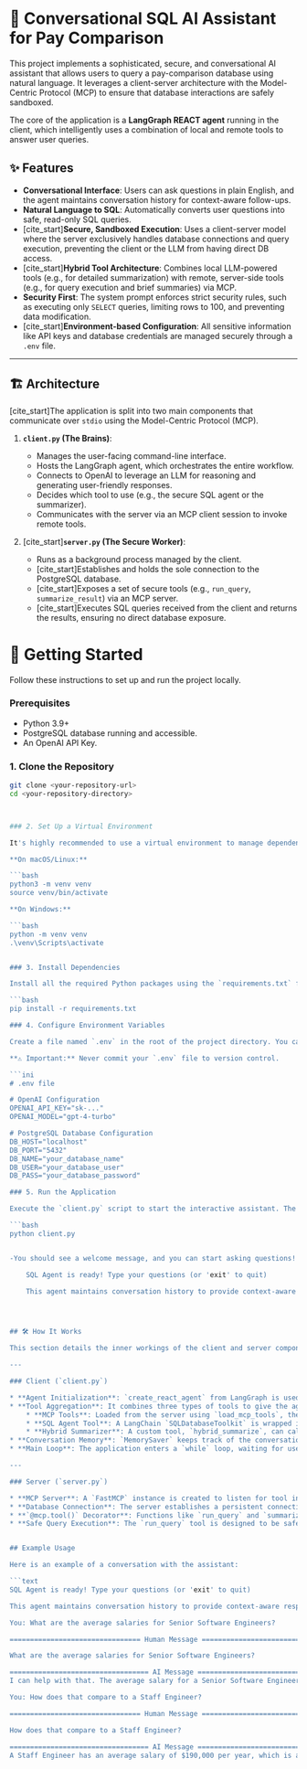 # 🤖 Conversational SQL AI Assistant for Pay Comparison

This project implements a sophisticated, secure, and conversational AI assistant that allows users to query a pay-comparison database using natural language. It leverages a client-server architecture with the Model-Centric Protocol (MCP) to ensure that database interactions are safely sandboxed.

The core of the application is a **LangGraph REACT agent** running in the client, which intelligently uses a combination of local and remote tools to answer user queries.

## ✨ Features

* **Conversational Interface**: Users can ask questions in plain English, and the agent maintains conversation history for context-aware follow-ups.
* **Natural Language to SQL**: Automatically converts user questions into safe, read-only SQL queries.
* [cite_start]**Secure, Sandboxed Execution**: Uses a client-server model where the server exclusively handles database connections and query execution, preventing the client or the LLM from having direct DB access.
* [cite_start]**Hybrid Tool Architecture**: Combines local LLM-powered tools (e.g., for detailed summarization) with remote, server-side tools (e.g., for query execution and brief summaries) via MCP.
* **Security First**: The system prompt enforces strict security rules, such as executing only `SELECT` queries, limiting rows to 100, and preventing data modification.
* [cite_start]**Environment-based Configuration**: All sensitive information like API keys and database credentials are managed securely through a `.env` file.

---

## 🏗️ Architecture

[cite_start]The application is split into two main components that communicate over `stdio` using the Model-Centric Protocol (MCP).

1.  **`client.py` (The Brains)**:
    * Manages the user-facing command-line interface.
    * Hosts the LangGraph agent, which orchestrates the entire workflow.
    * Connects to OpenAI to leverage an LLM for reasoning and generating user-friendly responses.
    * Decides which tool to use (e.g., the secure SQL agent or the summarizer).
    * Communicates with the server via an MCP client session to invoke remote tools.

2.  [cite_start]**`server.py` (The Secure Worker)**:
    * Runs as a background process managed by the client.
    * [cite_start]Establishes and holds the sole connection to the PostgreSQL database.
    * [cite_start]Exposes a set of secure tools (e.g., `run_query`, `summarize_result`) via an MCP server.
    * [cite_start]Executes SQL queries received from the client and returns the results, ensuring no direct database exposure.

# 🚀 Getting Started

Follow these instructions to set up and run the project locally.

### Prerequisites

* Python 3.9+
* PostgreSQL database running and accessible.
* An OpenAI API Key.

### 1. Clone the Repository

```bash
git clone <your-repository-url>
cd <your-repository-directory>



### 2. Set Up a Virtual Environment

It's highly recommended to use a virtual environment to manage dependencies.

**On macOS/Linux:**

```bash
python3 -m venv venv
source venv/bin/activate

**On Windows:**

```bash
python -m venv venv
.\venv\Scripts\activate


### 3. Install Dependencies

Install all the required Python packages using the `requirements.txt` file.

```bash
pip install -r requirements.txt

### 4. Configure Environment Variables

Create a file named `.env` in the root of the project directory. You can copy the example below and fill in your actual credentials.

**⚠️ Important:** Never commit your `.env` file to version control.

```ini
# .env file

# OpenAI Configuration
OPENAI_API_KEY="sk-..."
OPENAI_MODEL="gpt-4-turbo"

# PostgreSQL Database Configuration
DB_HOST="localhost"
DB_PORT="5432"
DB_NAME="your_database_name"
DB_USER="your_database_user"
DB_PASS="your_database_password"

### 5. Run the Application

Execute the `client.py` script to start the interactive assistant. The client will automatically start and manage the `server.py` process in the background.

```bash
python client.py


-You should see a welcome message, and you can start asking questions!

    SQL Agent is ready! Type your questions (or 'exit' to quit)

    This agent maintains conversation history to provide context-aware responses.




## 🛠️ How It Works

This section details the inner workings of the client and server components.

---

### Client (`client.py`)

* **Agent Initialization**: `create_react_agent` from LangGraph is used to create an agent that can reason and decide which tool to use next.
* **Tool Aggregation**: It combines three types of tools to give the agent a wide range of capabilities.
    * **MCP Tools**: Loaded from the server using `load_mcp_tools`, these are primarily used for database operations.
    * **SQL Agent Tool**: A LangChain `SQLDatabaseToolkit` is wrapped into a single tool, `secure_sql_agent`, for generating and running SQL from natural language.
    * **Hybrid Summarizer**: A custom tool, `hybrid_summarize`, can call a brief, rule-based summarizer on the server or a more detailed LLM-based summarizer on the client.
* **Conversation Memory**: `MemorySaver` keeps track of the conversation, allowing the agent to understand context from previous messages.
* **Main Loop**: The application enters a `while` loop, waiting for user input, invoking the agent to get a response, and then printing the final, user-friendly output.

---

### Server (`server.py`)

* **MCP Server**: A `FastMCP` instance is created to listen for tool invocation requests from the client.
* **Database Connection**: The server establishes a persistent connection to the PostgreSQL database using `psycopg2`.
* **`@mcp.tool()` Decorator**: Functions like `run_query` and `summarize_result` are exposed as tools that the client can call remotely by using this decorator.
* **Safe Query Execution**: The `run_query` tool is designed to be safe. It can inject additional filters (like `project_name`) and handles the entire query lifecycle, returning only the results and not the connection object.


## Example Usage

Here is an example of a conversation with the assistant:

```text
SQL Agent is ready! Type your questions (or 'exit' to quit)

This agent maintains conversation history to provide context-aware responses.

You: What are the average salaries for Senior Software Engineers?

================================ Human Message =================================

What are the average salaries for Senior Software Engineers?

================================== AI Message ===================================
I can help with that. The average salary for a Senior Software Engineer is $155,000 per year, based on the data from our latest pay comparison analysis.

You: How does that compare to a Staff Engineer?

================================ Human Message =================================

How does that compare to a Staff Engineer?

================================== AI Message ===================================
A Staff Engineer has an average salary of $190,000 per year, which is approximately 22.6% higher than the average for a Senior Software Engineer.